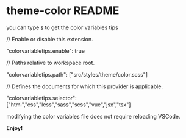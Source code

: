 # theme-color README

you can type `$` to get the color variables tips

// Enable or disable this extension.

"colorvariabletips.enable": true

// Paths relative to workspace root.

"colorvariabletips.path": ["src/styles/theme/color.scss"]

// Defines the documents for which this provider is applicable.

"colorvariabletips.selector": ["html","css","less","sass","scss","vue","jsx","tsx"]

modifying the color variables file does not require reloading VSCode.

**Enjoy!**
